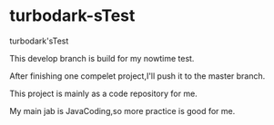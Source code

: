 # turbodark-sTest
turbodark'sTest

This develop branch is build for my nowtime test.

After finishing one compelet project,I'll push it to the master branch.

This project is mainly as a code repository for me.

My main jab is JavaCoding,so more practice is good for me.


